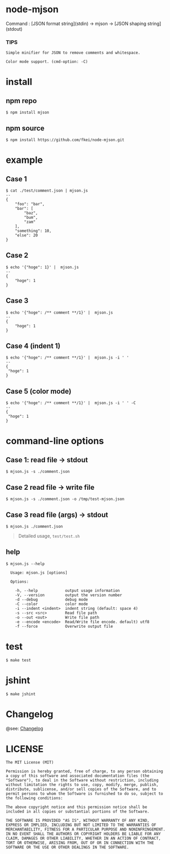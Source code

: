 node-mjson
==========

Command : \[JSON format string\]\(stdin\) -> mjson -> \[JSON shaping string\]\(stdout\)

### TIPS

```
Simple minifier for JSON to remove comments and whitespace.

Color mode support. (cmd-option: -C)
```

# install

## npm repo

```
$ npm install mjson
```

##  npm source

```
$ npm install https://github.com/fkei/node-mjson.git
```

# example

## Case 1

```
$ cat ./test/comment.json | mjson.js
--
{
    "foo": "bar",
    "bar": [
        "baz",
        "bum",
        "zam"
    ],
    "something": 10,
    "else": 20
}
```

## Case 2

```
$ echo '{"hoge": 1}' |  mjson.js
--
{
    "hoge": 1
}
```

## Case 3

```
$ echo '{"hoge": /** comment **/1}' |  mjson.js
--
{
    "hoge": 1
}
```

## Case 4 (indent 1)

```
$ echo '{"hoge": /** comment **/1}' |  mjson.js -i ' '
--
{
 "hoge": 1
}
```

## Case 5 (color mode)

```
$ echo '{"hoge": /** comment **/1}' |  mjson.js -i ' ' -C
--
{
 "hoge": 1
}
```


# command-line options

## Case 1: read file -> stdout

```
$ mjson.js -s ./comment.json
```

## Case 2 read file -> write file


```
$ mjson.js -s ./comment.json -o /tmp/test-mjson.json
```

## Case 3 read file (args) -> stdout

```
$ mjson.js ./comment.json
```

> Detailed usage, `test/test.sh`

## help
```
$ mjson.js --help

  Usage: mjson.js [options]

  Options:

    -h, --help            output usage information
    -V, --version         output the version number
    -d --debug            debug mode
    -C --color            color mode
    -i --indent <indent>  indent string (default: space 4)
    -s --src <src>        Read file path
    -o --out <out>        Write file path
    -e --encode <encode>  Read/Write file encode. default) utf8
    -f --force            Overwrite output file

```

# test

```
$ make test
```

# jshint

```
$ make jshint
```

# Changelog

@see: [Changelog](https://github.com/fkei/node-mjson/blob/master/Changelog)

# LICENSE

```
The MIT License (MIT)

Permission is hereby granted, free of charge, to any person obtaining a copy of this software and associated documentation files (the "Software"), to deal in the Software without restriction, including without limitation the rights to use, copy, modify, merge, publish, distribute, sublicense, and/or sell copies of the Software, and to permit persons to whom the Software is furnished to do so, subject to the following conditions:

The above copyright notice and this permission notice shall be included in all copies or substantial portions of the Software.

THE SOFTWARE IS PROVIDED "AS IS", WITHOUT WARRANTY OF ANY KIND, EXPRESS OR IMPLIED, INCLUDING BUT NOT LIMITED TO THE WARRANTIES OF MERCHANTABILITY, FITNESS FOR A PARTICULAR PURPOSE AND NONINFRINGEMENT. IN NO EVENT SHALL THE AUTHORS OR COPYRIGHT HOLDERS BE LIABLE FOR ANY CLAIM, DAMAGES OR OTHER LIABILITY, WHETHER IN AN ACTION OF CONTRACT, TORT OR OTHERWISE, ARISING FROM, OUT OF OR IN CONNECTION WITH THE SOFTWARE OR THE USE OR OTHER DEALINGS IN THE SOFTWARE.
```

